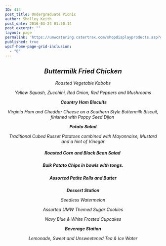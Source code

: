 ```yaml
---
ID: 414
post_title: Undergraduate Picnic
author: Shelley Keith
post_date: 2016-03-24 01:50:14
post_excerpt: ""
layout: page
permalink: 'https://umwcatering.catertrax.com/shopdisplayproducts.asp?categoryID=101&#038;cat=Order+Tickets+here+for%3A+%3Cbr%3EUndergraduate+Commencement%3Cbr%3ELuncheon+Picnic&#038;intOrderID=&#038;intCustomerID='
published: true
wpcf-home-page-grid-inclusion:
  - "0"
---
```

<h2 style="text-align: center"><em>Buttermilk Fried Chicken</em></h2>
<p style="text-align: center"><em>Roasted Vegetable Kabobs
</em></p>
<p style="text-align: center"><em>Yellow Squash, Zucchini, Red Onion, Red Peppers and Mushrooms</em></p>
<p style="text-align: center"> <strong><em>Country Ham Biscuits</em></strong></p>
<p style="text-align: center"><em>Virginia Ham and Cheddar Cheese on a Southern Style Buttermilk Biscuit, finished with Poppy Seed Dijon </em></p>
<p style="text-align: center"><strong><em>Potato Salad</em></strong></p>
<p style="text-align: center"><em>Traditional Cubed Russet Potatoes combined with Mayonnaise, Mustard and a hint of Vinegar</em></p>

<h5 style="text-align: center"><em>Roasted Corn and Black Bean Salad  </em></h5>
<h5 style="text-align: center"><em>Bulk Potato Chips in bowls with tongs.</em></h5>
<h5 style="text-align: center"><em>Assorted Petite Rolls and Butter</em></h5>
<p style="text-align: center"><strong><em>Dessert Station
</em></strong></p>
<p style="text-align: center"><em>Seedless Watermelon</em></p>
<p style="text-align: center"><em>Assorted UMW Themed Sugar Cookies</em></p>
<p style="text-align: center"><em>Navy Blue &amp; White Frosted Cupcakes</em></p>
<p style="text-align: center"><strong><em>Beverage Station</em></strong></p>
<p style="text-align: center"><em>Lemonade, Sweet and Unsweetened Tea &amp; Ice Water</em></p>